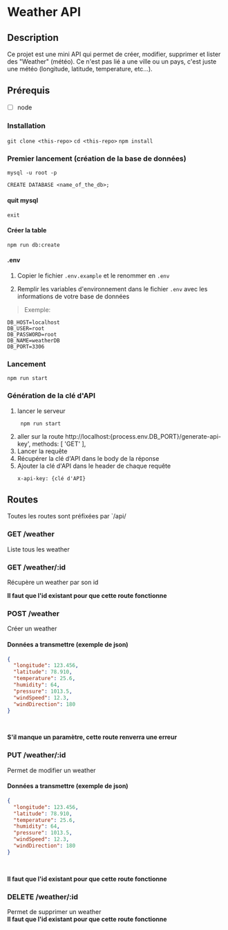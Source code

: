 # Weather API

## Description
Ce projet est une mini API qui permet de créer, modifier, supprimer et lister des "Weather" (météo).
Ce n'est pas lié a une ville ou un pays, c'est juste une météo (longitude, latitude, temperature, etc...).

## Prérequis
- [ ] node
### Installation
`git clone <this-repo>`
`cd <this-repo>`
`npm install`

### Premier lancement (création de la base de données)

`mysql -u root -p`

`CREATE DATABASE <name_of_the_db>;`

#### quit mysql
`exit`

#### Créer la table
`npm run db:create`

#### .env
1. Copier le fichier `.env.example` et le renommer en `.env`

2. Remplir les variables d'environnement dans le fichier `.env` avec les informations de votre base de données

> Exemple:
```shell
DB_HOST=localhost
DB_USER=root
DB_PASSWORD=root
DB_NAME=weatherDB
DB_PORT=3306
```

### Lancement
`npm run start`

### Génération de la clé d'API
1. lancer le serveur 
   ```shell
    npm run start
    ```
2. aller sur la route  http://localhost:{process.env.DB_PORT}/generate-api-key',
    methods: [ 'GET' ],
3. Lancer la requête
4. Récupérer la clé d'API dans le body de la réponse
5. Ajouter la clé d'API dans le header de chaque requête
    ```
    x-api-key: {clé d'API}
    ```

## Routes

Toutes les routes sont préfixées par `/api/

### GET /weather
Liste tous les weather

### GET /weather/:id
Récupère un weather par son id
</br>

**Il faut que l'id existant pour que cette route fonctionne**

### POST /weather
Créer un weather




#### Données a transmettre  (exemple de json)
```json
{
  "longitude": 123.456,
  "latitude": 78.910,
  "temperature": 25.6,
  "humidity": 64,
  "pressure": 1013.5,
  "windSpeed": 12.3,
  "windDirection": 180
}
```

</br>

**S'il manque un paramètre, cette route renverra une erreur**

### PUT /weather/:id
Permet de modifier un weather



#### Données a transmettre  (exemple de json)
```json
{
  "longitude": 123.456,
  "latitude": 78.910,
  "temperature": 25.6,
  "humidity": 64,
  "pressure": 1013.5,
  "windSpeed": 12.3,
  "windDirection": 180
}
```
</br>

**Il faut que l'id existant pour que cette route fonctionne**

### DELETE /weather/:id
Permet de supprimer un weather
</br>
**Il faut que l'id existant pour que cette route fonctionne**
